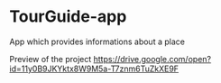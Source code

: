 # TourGuide-app
App which provides informations about a place

Preview of the project
https://drive.google.com/open?id=11y0B9JKYktx8W9M5a-T7znm6TuZkXE9F
